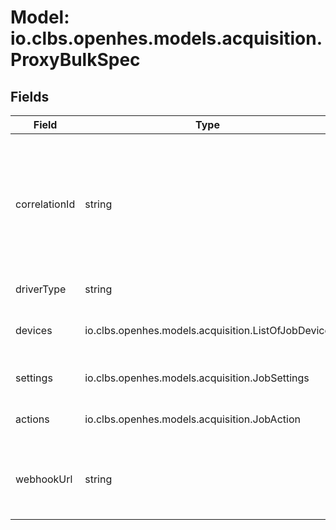 # Model: io.clbs.openhes.models.acquisition.ProxyBulkSpec

## Fields

| Field | Type | Description |
| --- | --- | --- |
| correlationId | string | @gqltype: UUID<br><br>The correlation identifier, e.g. to define relation to non-homogenous group. |
| driverType | string | The device (driver) type. |
| devices | io.clbs.openhes.models.acquisition.ListOfJobDevice | The list of custom devices in the bulk. |
| settings | io.clbs.openhes.models.acquisition.JobSettings | The bulk-shared job settings. |
| actions | io.clbs.openhes.models.acquisition.JobAction | The list actions to be executed. |
| webhookUrl | string | The webhook URL to call when the bulk is completed. |

